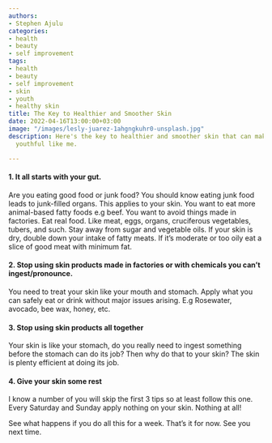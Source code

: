 ```yaml
---
authors:
- Stephen Ajulu
categories:
- health
- beauty
- self improvement
tags:
- health
- beauty
- self improvement
- skin
- youth
- healthy skin
title: The Key to Healthier and Smoother Skin
date: 2022-04-16T13:00:00+03:00
image: "/images/lesly-juarez-1ahgngkuhr0-unsplash.jpg"
description: Here's the key to healthier and smoother skin that can make you look
  youthful like me.

---
```

#### 1. It all starts with your gut.

Are you eating good food or junk food? You should know eating junk food leads to junk-filled organs. This applies to your skin. You want to eat more animal-based fatty foods e.g beef. You want to avoid things made in factories. Eat real food. Like meat, eggs, organs, cruciferous vegetables, tubers, and such. Stay away from sugar and vegetable oils. If your skin is dry, double down your intake of fatty meats. If it’s moderate or too oily eat a slice of good meat with minimum fat.

#### 2. Stop using skin products made in factories or with chemicals you can’t ingest/pronounce.

You need to treat your skin like your mouth and stomach. Apply what you can safely eat or drink without major issues arising. E.g Rosewater, avocado, bee wax, honey, etc.

#### 3. Stop using skin products all together

Your skin is like your stomach, do you really need to ingest something before the stomach can do its job? Then why do that to your skin? The skin is plenty efficient at doing its job.

#### 4. Give your skin some rest

I know a number of you will skip the first 3 tips so at least follow this one. Every Saturday and Sunday apply nothing on your skin. Nothing at all!

See what happens if you do all this for a week. That’s it for now. See you next time.
